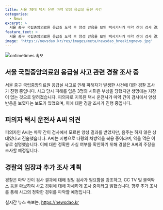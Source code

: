 ```yaml
---
title: 서울 70대 택시 운전 마약 양성 응급실 돌진 사건
categories:
  - News
excerpt: >
  서울 중구 국립중앙의료원 응급실 도착 후 양성 반응을 보인 택시기사가 마약 간이 검사 결과를 부인하며, 복용 중인 약 때문이라고 주장했다. 경찰은 A씨를 치상 혐의로 입건하고 정밀 조사 중이며, 음주는 부인했다. 현장에서 했던 마약 간이 검사 결과가 정확한지 의문이 제기되고, CCTV와 블랙박스 등을 분석 중이다. A씨는 응급실 앞 도로변 사고에 연루되어 3명 부상을 일으켰으며, 부상자들에게는 생명에 지장이 없었다. A씨는 지병으로 다량의 처방약을 복용 중이었다고 주장했다.
feature_text: >
  서울 중구 국립중앙의료원 응급실 도착 후 양성 반응을 보인 택시기사가 마약 간이 검사 결과를 부인하며, 복용 중인 약 때문이라고 주장했다. 경찰은 A씨를 치상 혐의로 입건하고 정밀 조사 중이며, 음주는 부인했다. 현장에서 했던 마약 간이 검사 결과가 정확한지 의문이 제기되고, CCTV와 블랙박스 등을 분석 중이다. A씨는 응급실 앞 도로변 사고에 연루되어 3명 부상을 일으켰으며, 부상자들에게는 생명에 지장이 없었다. A씨는 지병으로 다량의 처방약을 복용 중이었다고 주장했다.
image: 'https://newsdao.kr/res/images/meta/newsdao_breakingnews.jpg'
---
```


<p><img src="https://newsdao.kr/res/images/meta/newsdao_breakingnews.jpg" alt="ontimetimes 속보" /></p>

<h2 data-ke-size="size26">서울 국립중앙의료원 응급실 사고 관련 경찰 조사 중</h2>

<p data-ke-size="size16">서울 중구 국립중앙의료원 응급실 사고로 인해 피해자가 발생한 사건에 대한 경찰 조사가 진행 중입니다. 사고 당시 피해를 입은 3명의 시민은 부상을 당했지만 생명에는 지장이 없는 것으로 알려졌습니다. 피의자로 지목된 택시 운전사가 마약 간이 검사에서 양성 반응을 보였다는 보도가 있었으며, 이에 대한 경찰 조사가 진행 중입니다.</p>

<h2 data-ke-size="size26">피의자 택시 운전사 A씨 의견</h2>

<p data-ke-size="size16">피의자인 A씨는 마약 간이 검사에서 모르핀 양성 결과를 받았지만, 음주는 하지 않은 상태였다고 진술했습니다. A씨는 지병으로 다량의 처방약을 복용 중이라며, 약을 먹은 이유로 설명했습니다. 이에 대한 정확한 사실 여부를 확인하기 위해 경찰은 A씨의 주장을 조사할 예정입니다.</p>

<h2 data-ke-size="size26">경찰의 입장과 추가 조사 계획</h2>

<p data-ke-size="size16">경찰은 마약 간이 검사 결과에 대해 정밀 검사가 필요함을 강조하고, CC TV 및 블랙박스 등을 확보하여 사고 경위에 대해 자세하게 조사 중이라고 밝혔습니다. 향후 추가 조사를 통해 사고의 정확한 경위를 파악할 예정입니다.</p>
실시간 뉴스 속보는, <a href="https://newsdao.kr" rel="dofollow">https://newsdao.kr</a>



